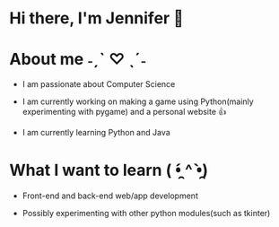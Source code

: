 # Hi there, I'm Jennifer 👋

# About me ˗ˏˋ ♡ ˎˊ˗

- I am passionate about Computer Science 

- I am currently working on making a game using Python(mainly experimenting with pygame) and a personal website 👍

- I am currently learning Python and Java

# What I want to learn ( •̯́ ^ •̯̀)

- Front-end and back-end web/app development

- Possibly experimenting with other python modules(such as tkinter)
<!--
**chxnifer/chxnifer** is a ✨ _special_ ✨ repository because its `README.md` (this file) appears on your GitHub profile.

Here are some ideas to get you started:

- 🔭 I’m currently working on ...
- 🌱 I’m currently learning ...
- 👯 I’m looking to collaborate on ...
- 🤔 I’m looking for help with ...
- 💬 Ask me about ...
- 📫 How to reach me: ...
- 😄 Pronouns: ...
- ⚡ Fun fact: ...
-->
